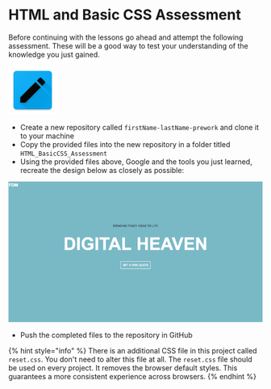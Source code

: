 # HTML and Basic CSS Assessment

Before continuing with the lessons go ahead and attempt the following assessment. These will be a good way to test your understanding of the knowledge you just gained.

![HTML &amp; Basic CSS Assessment](../../../.gitbook/assets/activity.png)

* Create a new repository called `firstName-lastName-prework` and clone it to your machine
* Copy the provided files into the new repository in a folder titled `HTML_BasicCSS_Assessment`
* Using the provided files above, Google and the tools you just learned, recreate the design below as closely as possible: 

![Example Website](../../../.gitbook/assets/image%20%2831%29.png)

* Push the completed files to the repository in GitHub

{% hint style="info" %}
There is an additional CSS file in this project called `reset.css`. You don't need to alter this file at all. The `reset.css` file should be used on every project. It removes the browser default styles. This guarantees a more consistent experience across browsers.
{% endhint %}


